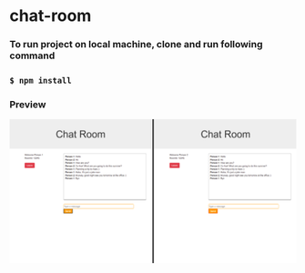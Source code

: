 # chat-room
### To run project on local machine, clone and run following command

### `$ npm install`

### Preview
![alt text](https://github.com/lakshya-20/chat-room/blob/master/public/images/preview.png)
